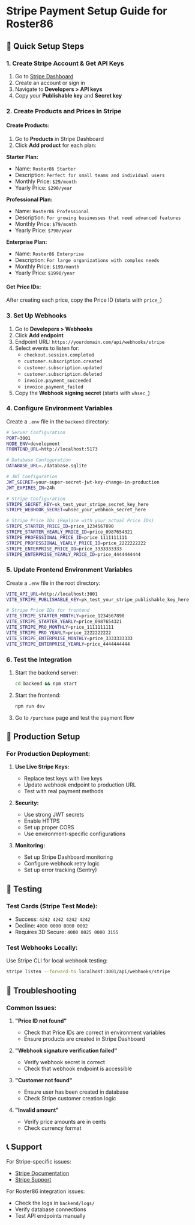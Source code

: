 # Stripe Payment Setup Guide for Roster86

## 🚀 Quick Setup Steps

### 1. Create Stripe Account & Get API Keys

1. Go to [Stripe Dashboard](https://dashboard.stripe.com/)
2. Create an account or sign in
3. Navigate to **Developers > API keys**
4. Copy your **Publishable key** and **Secret key**

### 2. Create Products and Prices in Stripe

#### Create Products:
1. Go to **Products** in Stripe Dashboard
2. Click **Add product** for each plan:

**Starter Plan:**
- Name: `Roster86 Starter`
- Description: `Perfect for small teams and individual users`
- Monthly Price: `$29/month`
- Yearly Price: `$290/year`

**Professional Plan:**
- Name: `Roster86 Professional` 
- Description: `For growing businesses that need advanced features`
- Monthly Price: `$79/month`
- Yearly Price: `$790/year`

**Enterprise Plan:**
- Name: `Roster86 Enterprise`
- Description: `For large organizations with complex needs`
- Monthly Price: `$199/month`
- Yearly Price: `$1990/year`

#### Get Price IDs:
After creating each price, copy the Price ID (starts with `price_`)

### 3. Set Up Webhooks

1. Go to **Developers > Webhooks**
2. Click **Add endpoint**
3. Endpoint URL: `https://yourdomain.com/api/webhooks/stripe`
4. Select events to listen for:
   - `checkout.session.completed`
   - `customer.subscription.created`
   - `customer.subscription.updated`
   - `customer.subscription.deleted`
   - `invoice.payment_succeeded`
   - `invoice.payment_failed`
5. Copy the **Webhook signing secret** (starts with `whsec_`)

### 4. Configure Environment Variables

Create a `.env` file in the `backend` directory:

```bash
# Server Configuration
PORT=3001
NODE_ENV=development
FRONTEND_URL=http://localhost:5173

# Database Configuration
DATABASE_URL=./database.sqlite

# JWT Configuration
JWT_SECRET=your-super-secret-jwt-key-change-in-production
JWT_EXPIRES_IN=24h

# Stripe Configuration
STRIPE_SECRET_KEY=sk_test_your_stripe_secret_key_here
STRIPE_WEBHOOK_SECRET=whsec_your_webhook_secret_here

# Stripe Price IDs (Replace with your actual Price IDs)
STRIPE_STARTER_PRICE_ID=price_1234567890
STRIPE_STARTER_YEARLY_PRICE_ID=price_0987654321
STRIPE_PROFESSIONAL_PRICE_ID=price_1111111111
STRIPE_PROFESSIONAL_YEARLY_PRICE_ID=price_2222222222
STRIPE_ENTERPRISE_PRICE_ID=price_3333333333
STRIPE_ENTERPRISE_YEARLY_PRICE_ID=price_4444444444
```

### 5. Update Frontend Environment Variables

Create a `.env` file in the root directory:

```bash
VITE_API_URL=http://localhost:3001
VITE_STRIPE_PUBLISHABLE_KEY=pk_test_your_stripe_publishable_key_here

# Stripe Price IDs for frontend
VITE_STRIPE_STARTER_MONTHLY=price_1234567890
VITE_STRIPE_STARTER_YEARLY=price_0987654321
VITE_STRIPE_PRO_MONTHLY=price_1111111111
VITE_STRIPE_PRO_YEARLY=price_2222222222
VITE_STRIPE_ENTERPRISE_MONTHLY=price_3333333333
VITE_STRIPE_ENTERPRISE_YEARLY=price_4444444444
```

### 6. Test the Integration

1. Start the backend server:
   ```bash
   cd backend && npm start
   ```

2. Start the frontend:
   ```bash
   npm run dev
   ```

3. Go to `/purchase` page and test the payment flow

## 🔧 Production Setup

### For Production Deployment:

1. **Use Live Stripe Keys:**
   - Replace test keys with live keys
   - Update webhook endpoint to production URL
   - Test with real payment methods

2. **Security:**
   - Use strong JWT secrets
   - Enable HTTPS
   - Set up proper CORS
   - Use environment-specific configurations

3. **Monitoring:**
   - Set up Stripe Dashboard monitoring
   - Configure webhook retry logic
   - Set up error tracking (Sentry)

## 🧪 Testing

### Test Cards (Stripe Test Mode):
- Success: `4242 4242 4242 4242`
- Decline: `4000 0000 0000 0002`
- Requires 3D Secure: `4000 0025 0000 3155`

### Test Webhooks Locally:
Use Stripe CLI for local webhook testing:
```bash
stripe listen --forward-to localhost:3001/api/webhooks/stripe
```

## 🚨 Troubleshooting

### Common Issues:

1. **"Price ID not found"**
   - Check that Price IDs are correct in environment variables
   - Ensure products are created in Stripe Dashboard

2. **"Webhook signature verification failed"**
   - Verify webhook secret is correct
   - Check that webhook endpoint is accessible

3. **"Customer not found"**
   - Ensure user has been created in database
   - Check Stripe customer creation logic

4. **"Invalid amount"**
   - Verify price amounts are in cents
   - Check currency format

## 📞 Support

For Stripe-specific issues:
- [Stripe Documentation](https://stripe.com/docs)
- [Stripe Support](https://support.stripe.com/)

For Roster86 integration issues:
- Check the logs in `backend/logs/`
- Verify database connections
- Test API endpoints manually
